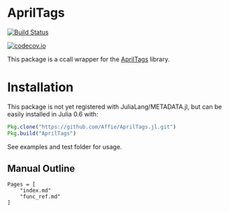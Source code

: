 # AprilTags

[![Build Status](https://travis-ci.org/Affie/AprilTags.jl.svg?branch=master)](https://travis-ci.org/Affie/AprilTags.jl)

[![codecov.io](http://codecov.io/github/Affie/AprilTags.jl/coverage.svg?branch=master)](http://codecov.io/github/Affie/AprilTags.jl?branch=master)

This package is a ccall wrapper for the [AprilTags](https://april.eecs.umich.edu/software/apriltag.html) library.

# Installation

This package is not yet registered with JuliaLang/METADATA.jl, but can be easily installed in Julia 0.6 with:
```julia
Pkg.clone("https://github.com/Affie/AprilTags.jl.git")
Pkg.build("AprilTags")
```

See examples and test folder for usage.

## Manual Outline

```@contents
Pages = [
    "index.md"
    "func_ref.md"
]
```
